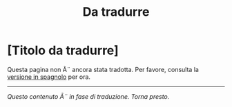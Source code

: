 ﻿---
title: [Da tradurre]
---

<!-- TODO: translation missing - Italian version -->

# [Titolo da tradurre]

Questa pagina non Ã¨ ancora stata tradotta. Per favore, consulta la [versione in spagnolo](/es/mitos-arrepentimiento) per ora.

---

*Questo contenuto Ã¨ in fase di traduzione. Torna presto.*
